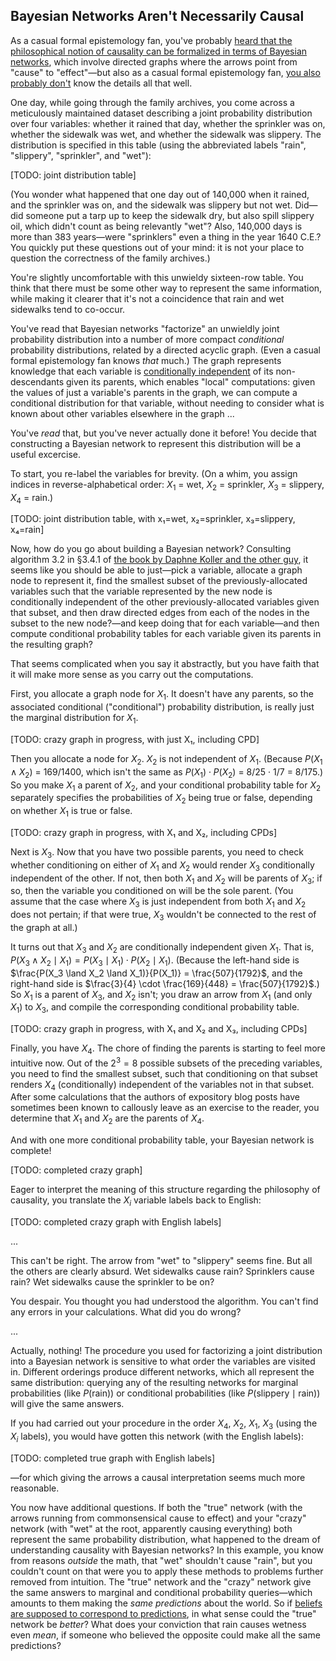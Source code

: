 ## Bayesian Networks Aren't Necessarily Causal

As a casual formal epistemology fan, you've probably [heard that the philosophical notion of causality can be formalized in terms of Bayesian networks](https://www.lesswrong.com/posts/hzuSDMx7pd2uxFc5w/causal-diagrams-and-causal-models), which involve directed graphs where the arrows point from "cause" to "effect"—but also as a casual formal epistemology fan, [you also probably don't](https://www.lesswrong.com/posts/tp4rEtQqRshPavZsr/learn-bayes-nets) know the details all that well.

One day, while going through the family archives, you come across a meticulously maintained dataset describing a joint probability distribution over four variables: whether it rained that day, whether the sprinkler was on, whether the sidewalk was wet, and whether the sidewalk was slippery. The distribution is specified in this table (using the abbreviated labels "rain", "slippery", "sprinkler", and "wet"):

[TODO: joint distribution table]

(You wonder what happened that one day out of 140,000 when it rained, and the sprinkler was on, and the sidewalk was slippery but not wet. Did—did someone put a tarp up to keep the sidewalk dry, but also spill slippery oil, which didn't count as being relevantly "wet"? Also, 140,000 days is more than 383 years—were "sprinklers" even a thing in the year 1640 C.E.? You quickly put these questions out of your mind: it is not your place to question the correctness of the family archives.)

You're slightly uncomfortable with this unwieldy sixteen-row table. You think that there must be some other way to represent the same information, while making it clearer that it's not a coincidence that rain and wet sidewalks tend to co-occur.

You've read that Bayesian networks "factorize" an unwieldly joint probability distribution into a number of more compact _conditional_ probability distributions, related by a directed acyclic graph. (Even a casual formal epistemology fan knows _that_ much.) The graph represents knowledge that each variable is [conditionally independent](https://en.wikipedia.org/wiki/Conditional_independence) of its non-descendants given its parents, which enables "local" computations: given the values of just a variable's parents in the graph, we can compute a conditional distribution for that variable, without needing to consider what is known about other variables elsewhere in the graph ...

You've _read_ that, but you've never actually done it before! You decide that constructing a Bayesian network to represent this distribution will be a useful excercise.

To start, you re-label the variables for brevity. (On a whim, you assign indices in reverse-alphabetical order: $X_1$ = wet, $X_2$ = sprinkler, $X_3$ = slippery, $X_4$ = rain.)

[TODO: joint distribution table, with x₁=wet, x₂=sprinkler, x₃=slippery, x₄=rain]

Now, how do you go about building a Bayesian network? Consulting algorithm 3.2 in §3.4.1 of [the book by Daphne Koller and the other guy](https://mitpress.mit.edu/9780262013192/probabilistic-graphical-models/), it seems like you should be able to just—pick a variable, allocate a graph node to represent it, find the smallest subset of the previously-allocated variables such that the variable represented by the new node is conditionally independent of the other previously-allocated variables given that subset, and then draw directed edges from each of the nodes in the subset to the new node?—and keep doing that for each variable—and then compute conditional probability tables for each variable given its parents in the resulting graph?

That seems complicated when you say it abstractly, but you have faith that it will make more sense as you carry out the computations.

First, you allocate a graph node for $X_1$. It doesn't have any parents, so the associated conditional ("conditional") probability distribution, is really just the marginal distribution for $X_1$.

[TODO: crazy graph in progress, with just X₁, including CPD]

Then you allocate a node for $X_2$. $X_2$ is not independent of $X_1$. (Because $P(X_1 \land X_2)$ = 169/1400, which isn't the same as $P(X_1) \cdot P(X_2)$ = 8/25 · 1/7 = 8/175.) So you make $X_1$ a parent of $X_2$, and your conditional probability table for $X_2$ separately specifies the probabilities of $X_2$ being true or false, depending on whether $X_1$ is true or false.

[TODO: crazy graph in progress, with X₁ and X₂, including CPDs]

Next is $X_3$. Now that you have two possible parents, you need to check whether conditioning on either of $X_1$ and $X_2$ would render $X_3$ conditionally independent of the other. If not, then both $X_1$ and $X_2$ will be parents of $X_3$; if so, then the variable you conditioned on will be the sole parent. (You assume that the case where $X_3$ is just independent from both $X_1$ and $X_2$ does not pertain; if that were true, $X_3$ wouldn't be connected to the rest of the graph at all.)

It turns out that $X_3$ and $X_2$ are conditionally independent given $X_1$. That is, $P(X_3 \land X_2 \mid X_1) = P(X_3 \mid X_1) \cdot P(X_2 \mid X_1)$. (Because the left-hand side is $\frac{P(X_3 \land X_2 \land X_1)}{P(X_1)} = \frac{507}{1792}$, and the right-hand side is $\frac{3}{4} \cdot \frac{169}{448} = \frac{507}{1792}$.) So $X_1$ is a parent of $X_3$, and $X_2$ isn't; you draw an arrow from $X_1$ (and only $X_1$) to $X_3$, and compile the corresponding conditional probability table.

[TODO: crazy graph in progress, with X₁ and X₂ and X₃, including CPDs]

Finally, you have $X_4$. The chore of finding the parents is starting to feel more intuitive now. Out of the $2^3 = 8$ possible subsets of the preceding variables, you need to find the smallest subset, such that conditioning on that subset renders $X_4$ (conditionally) independent of the variables not in that subset. After some calculations that the authors of expository blog posts have sometimes been known to callously leave as an exercise to the reader, you determine that $X_1$ and $X_2$ are the parents of $X_4$.

And with one more conditional probability table, your Bayesian network is complete!

[TODO: completed crazy graph]

Eager to interpret the meaning of this structure regarding the philosophy of causality, you translate the $X_i$ variable labels back to English:

[TODO: completed crazy graph with English labels]

...

This can't be right. The arrow from "wet" to "slippery" seems fine. But all the others are clearly absurd. Wet sidewalks cause rain? Sprinklers cause rain? Wet sidewalks cause the sprinkler to be on?

You despair. You thought you had understood the algorithm. You can't find any errors in your calculations. What did you do wrong?

...

Actually, nothing! The procedure you used for factorizing a joint distribution into a Bayesian network is sensitive to what order the variables are visited in. Different orderings produce different networks, which all represent the same distribution: querying any of the resulting networks for marginal probabilities (like $P(\mathrm{rain})$) or conditional probabilities (like $P(\mathrm{slippery} \mid \mathrm{rain})$) will give the same answers.

If you had carried out your procedure in the order $X_4$, $X_2$, $X_1$, $X_3$ (using the $X_i$ labels), you would have gotten this network (with the English labels):

[TODO: completed true graph with English labels]

—for which giving the arrows a causal interpretation seems much more reasonable.

You now have additional questions. If both the "true" network (with the arrows running from commonsensical cause to effect) and your "crazy" network (with "wet" at the root, apparently causing everything) both represent the same probability distribution, what happened to the dream of understanding causality with Bayesian networks? In this example, you know from reasons _outside_ the math, that "wet" shouldn't cause "rain", but you couldn't count on that were you to apply these methods to problems further removed from intuition. The "true" network and the "crazy" network give the same answers to marginal and conditional probability queries—which amounts to them making the _same predictions_ about the world. So if [beliefs are supposed to correspond to predictions](https://www.lesswrong.com/posts/a7n8GdKiAZRX86T5A/making-beliefs-pay-rent-in-anticipated-experiences), in what sense could the "true" network be _better_? What does your conviction that rain causes wetness even _mean_, if someone who believed the opposite could make all the same predictions?

